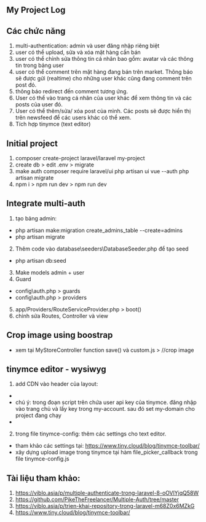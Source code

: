 ## My Project Log

## Các chức năng
1. multi-authentication: admin và user đăng nhập riêng biệt
2. user có thể  upload, sửa và xóa mặt hàng cần bán
3. user có thể chỉnh sửa thông tin cá nhân bao gồm: avatar và các thông tin trong bảng user
4. user có thể comment trên mặt hàng đang bán trên market. Thông báo sẽ được gửi (realtime) cho những user khác cũng đang comment trên post đó.
5. thông báo redirect đến comment tương ứng.
6. User có thể  vào trang cá nhân của user khác để  xem thông tin và các posts của user đó.
7. User có thể thêm/sửa/ xóa post của mình. Các posts sẽ được hiển thị trên newsfeed để  các users khác có thể  xem.
8. Tích hợp tinymce (text editor)

## Initial project
1. composer create-project laravel/laravel my-project
2. create db > edit .env > migrate
3. make auth
composer require laravel/ui
php artisan ui vue --auth
php artisan migrate
4. npm i > npm run dev > npm run dev
## Integrate multi-auth
1. tạo bảng admin:
- php artisan make:migration create_admins_table --create=admins
- php artisan migrate
2. Thêm code vào database\seeders\DatabaseSeeder.php để tạo seed
- php artisan db:seed
3. Make models admin + user
4. Guard
- config\auth.php > guards
- config\auth.php > providers
5. app/Providers/RouteServiceProvider.php > boot()
6. chỉnh sửa Routes, Controller và view

## Crop image using boostrap
- xem tại MyStoreController function save() và custom.js > //crop image

## tinymce editor - wysiwyg
1. add CDN vào header của layout: 
- <script src="https://cdn.tiny.cloud/1/q50oc5verflqnyvf6bi6py4cgqivi56zk5w6dqe2bon0wsrb/tinymce/6/tinymce.min.js" referrerpolicy="origin"></script>
- chú ý: trong đoạn script trên chứa user api key của tinymce. đăng nhập vào trang chủ và lấy key trong my-account. sau đó set my-domain cho project đang chạy
- <script src="{{ asset('js/tinymce-config.js') }}"></script>
2. trong file tinymce-config: thêm các settings cho text editor.
- tham khảo các settings tại: https://www.tiny.cloud/blog/tinymce-toolbar/
- xây dựng upload image trong tinymce tại hàm file_picker_callback trong file tinymce-config.js
## Tài liệu tham khảo:
1. https://viblo.asia/p/multiple-authenticate-trong-laravel-8-oOVlYjqQ58W
2. https://github.com/PikeTheFreelancer/Multiple-Auth/tree/master
3. https://viblo.asia/p/trien-khai-repository-trong-laravel-m68Z0x6MZkG
4. https://www.tiny.cloud/blog/tinymce-toolbar/